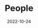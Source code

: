 ---
title: People
date: 2022-10-24
type: landing

sections:
  - block: people
    content:
      title: Our Team
      subtitle: >
        *The Trusted Science Center brings together a diverse team of researchers and students dedicated to quantitative, applied, and management-focused science. We collaborate to design rigorous studies, analyze complex datasets, and translate results into meaningful conservation and restoration outcomes. Our group values curiosity, inclusivity, and mentorship—working together to advance science that is both credible and trusted.*
      user_groups:
          - Principal Investigator
          - Postdoctoral Researchers
          - Graduate Students
          - Committee Service
          - Researchers
          - Administration
          - Lab Alumni
          - Committee Alumni
          - Past Researchers
      sort_by: Params.last_name
      sort_ascending: true
    design:
      show_interests: false
      show_role: true
      show_social: true

  - block: markdown
    content:
      title: ""
      text: |
        <div align="center">

        ### Previous Advisors & Mentors  

        **Dr. Andrew K. Carlson**  
        *University of Florida | USGS Cooperative Research Unit*  
        *Current: Iowa Department of Natural Resources*

        **Dr. Micheal S. Allen**  
        *University of Florida | Nature Coast Biological Station*  

        **Dr. Miguel A. Acevedo**  
        *University of Florida*  

        **Dr. José Miguel Ponciano Castellanos**  
        *University of Florida*  

        **Dr. Benjamin A. Staton**  
        *Columbia River Inter-Tribal Fish Commission*  

        **Dr. Matthew J. Catalano**  
        *Auburn University*  

        **Dr. Dennis R. DeVries**  
        *Auburn University*  

        **Dr. Russell A. Wright**  
        *Auburn University*  

        **Dr. Steven Bradford Cook**  
        *Tennessee Tech University*  

        **Dr. Joshuah Perkin**  
        *Tennessee Tech University*  
        *Current: Texas A&M University*

        **Dr. Keith Gibbs**  
        *Tennessee Tech University*  
        *Current: Western Carolina University*

        **Dr. Christopher M. Murray**  
        *Southeastern Louisiana University*  

        **Dr. Kyle R. Piller**  
        *Southeastern Louisiana University*  

        </div>
    design:
      background:
        color: ''
      spacing:
        padding: ['40px', '0', '40px', '0']
---